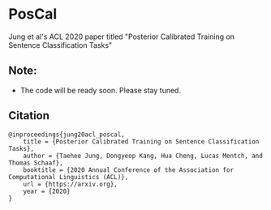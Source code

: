 # PosCal
Jung et al's ACL 2020 paper titled "Posterior Calibrated Training on Sentence Classification Tasks"

## Note:
 * The code will be ready soon. Please stay tuned.

## Citation
    @inproceedings{jung20acl_poscal,
        title = {Posterior Calibrated Training on Sentence Classification Tasks},
        author = {Taehee Jung, Dongyeop Kang, Hua Cheng, Lucas Mentch, and Thomas Schaaf},
        booktitle = {2020 Annual Conference of the Association for Computational Linguistics (ACL)},
        url = {https://arxiv.org},
        year = {2020}
    }
